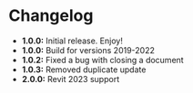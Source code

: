 # Changelog

- **1.0.0:** Initial release. Enjoy!
- **1.0.0:** Build for versions 2019-2022
- **1.0.2:** Fixed a bug with closing a document
- **1.0.3:** Removed duplicate update
- **2.0.0:** Revit 2023 support